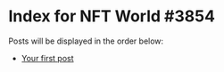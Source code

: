 # Index for NFT World #3854
Posts will be displayed in the order below:

- [Your first post](./001-first.md)

